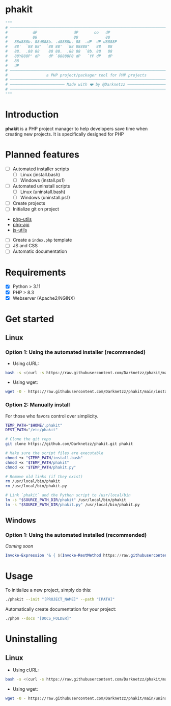 # phakit

```python
"""
# ──────────────────────────────────────────────────────────────────────────────#
#           dP                dP       oo   dP                                  #
#           88                88            88                                  #
#   88d888b. 88d888b. .d8888b. 88  .dP  dP d8888P                               #
#   88'  `88 88'  `88 88'  `88 88888"   88   88                                 #
#   88.  .88 88    88 88.  .88 88  `8b. 88   88                                 #
#   88Y888P' dP    dP `88888P8 dP   `YP dP   dP                                 #
#   88                                                                          #
#   dP                                                                          #
# ───────────────────────────────────────────────────────────────────────────── #
#                 a PHP project/packager tool for PHP projects                  #
# ───────────────────────────────────────────────────────────────────────────── #
# ──────────────────────── Made with ❤️ by @Darknetzz ──────────────────────── #
# ───────────────────────────────────────────────────────────────────────────── #
"""
```

# Introduction
**phakit** is a PHP project manager to help developers save time when creating new projects.
It is specifically designed for PHP

# Planned features
- [ ] Automated installer scripts
    - [ ] Linux (install.bash)
    - [ ] Windows (install.ps1)
- [ ] Automated uninstall scripts
    - [ ] Linux (uninstall.bash)
    - [ ] Windows (uninstall.ps1)
- [ ] Create projects
- [ ] Initialize git on project
- [php-utils](https://github.com/Darknetzz/php-utils)
- [php-api](https://github.com/Darknetzz/php-api)
- [js-utils](https://github.com/Darknetzz/js-utils)
- [ ] Create a `index.php` template
- [ ] JS and CSS
- [ ] Automatic documentation

# Requirements
- [x] Python > 3.11
- [x] PHP > 8.3
- [x] Webserver (Apache2/NGINX)

# Get started

## Linux

### Option 1: Using the automated installer (recommended)
* Using cURL:
```bash
bash -s <(curl -s https://raw.githubusercontent.com/Darknetzz/phakit/main/install.bash)
```

* Using wget:
```bash
wget -O - https://raw.githubusercontent.com/Darknetzz/phakit/main/install.bash | sudo bash -s
```

### Option 2: Manually install
For those who favors control over simplicity.
```bash
TEMP_PATH="$HOME/.phakit"
DEST_PATH="/etc/phakit"

# Clone the git repo
git clone https://github.com/Darknetzz/phakit.git phakit

# Make sure the script files are executable
chmod +x "$TEMP_PATH/install.bash"
chmod +x "$TEMP_PATH/phakit"
chmod +x "$TEMP_PATH/phakit.py"

# Remove old links (if they exist)
rm /usr/local/bin/phakit
rm /usr/local/bin/phakit.py

# Link `phakit` and the Python script to /usr/local/bin
ln -s "$SOURCE_PATH_DIR/phakit" /usr/local/bin/phakit
ln -s "$SOURCE_PATH_DIR/phakit.py" /usr/local/bin/phakit.py
```
## Windows

### Option 1: Using the automated installed (recommended)
*Coming soon*
```powershell
Invoke-Expression "& { $(Invoke-RestMethod https://raw.githubusercontent.com/Darknetzz/phakit/main/install.ps1) }"
```

# Usage
To initialize a new project, simply do this:
```bash
./phakit --init "[PROJECT_NAME]" --path "[PATH]"
```

Automatically create documentation for your project:
```bash
./phpm --docs "[DOCS_FOLDER]"
```

# Uninstalling

## Linux
* Using cURL:
```bash
bash -s <(curl -s https://raw.githubusercontent.com/Darknetzz/phakit/main/uninstall.bash)
```

* Using wget:
```bash
wget -O - https://raw.githubusercontent.com/Darknetzz/phakit/main/uninstall.bash | sudo bash -s
```